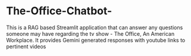 # The-Office-Chatbot-
This is a RAG based Streamlit application that can answer any questions someone may have regarding the tv show - The Office, An American Workplace. It provides Gemini generated responses with youtube links to pertinent videos 
